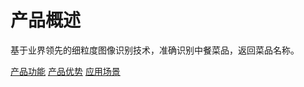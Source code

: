 #  产品概述

基于业界领先的细粒度图像识别技术，准确识别中餐菜品，返回菜品名称。

[产品功能](Features.md)
[产品优势](Benefits.md)
[应用场景](Application-Scenarios.md)